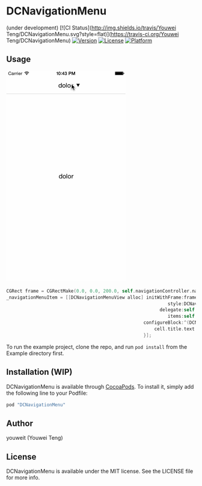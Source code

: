 # DCNavigationMenu
 (under development)
[![CI Status](http://img.shields.io/travis/Youwei Teng/DCNavigationMenu.svg?style=flat)](https://travis-ci.org/Youwei Teng/DCNavigationMenu)
[![Version](https://img.shields.io/cocoapods/v/DCNavigationMenu.svg?style=flat)](http://cocoapods.org/pods/DCNavigationMenu)
[![License](https://img.shields.io/cocoapods/l/DCNavigationMenu.svg?style=flat)](http://cocoapods.org/pods/DCNavigationMenu)
[![Platform](https://img.shields.io/cocoapods/p/DCNavigationMenu.svg?style=flat)](http://cocoapods.org/pods/DCNavigationMenu)

## Usage
 <img src="https://raw.githubusercontent.com/youweit/DCNavigationMenu/master/screenshot/sreenshoot.gif" alt="DCLazyInstantiate" title="DCNavigationMenu">

```objective-c
CGRect frame = CGRectMake(0.0, 0.0, 200.0, self.navigationController.navigationBar.bounds.size.height);
_navigationMenuItem = [[DCNavigationMenuView alloc] initWithFrame:frame
															style:DCNavigationMenuViewStyleDown
														 delegate:self parentView:self.view
															items:self.menuItems
												   configureBlock:^(DCNavigationMenuDefaultCollectionViewCell *cell, id item) {
													   cell.title.text = item;
												   }];
```

To run the example project, clone the repo, and run `pod install` from the Example directory first.

## Installation (WIP)

DCNavigationMenu is available through [CocoaPods](http://cocoapods.org). To install
it, simply add the following line to your Podfile:

```ruby
pod "DCNavigationMenu"
```

## Author

youweit (Youwei Teng)

## License

DCNavigationMenu is available under the MIT license. See the LICENSE file for more info.
